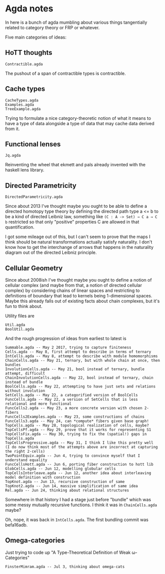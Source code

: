 # Agda notes

In here is a bunch of agda mumbling about various things tangentially
related to category theory or FRP or whatever.

Five main categories of ideas:

## HoTT thoughts

	Contractible.agda

The pushout of a span of contractible types is contractible.

## Cache types

    CacheTypes.agda
    Examples.agda
    TreeExample.agda

Trying to formulate a nice category-theoretic notion of what it means
to have a type of data alongside a type of data that may cache data
derived from it.

## Functional lenses

    Jq.agda

Reinventing the wheel that ekmett and pals already invented with the
haskell lens library.

## Directed Parametricity

    DirectedParametricity.agda

Since about 2013 I've thought maybe you ought to be able to
define a directed homotopy type theory by defining the directed path
type a <= b to be a kind of directed Leibniz law, something like
`(C : A -> Set) → C a → C b` restricted so that only "positive" properties C
are allowed in that quantification.

I got some mileage out of this, but I can't seem to prove that the
maps I think should be natural transformations actually satisfy
naturality. I don't know how to get the interchange of arrows that
happens in the naturality diagram out of the directed Leibniz
principle.

## Cellular Geometry

Since about 2008ish I've thought maybe you ought to define a notion of
cellular complex (and maybe from that, a notion of directed cellular
complex) by considering chains of linear spaces and restricting to
definitions of boundary that lead to kernels being 1-dimensional
spaces. Maybe this already falls out of existing facts about chain
complexes, but it's fun to think about.

Utility files are

    Util.agda
    BoolUtil.agda

And the rough progression of ideas from earliest to latest is

    Summable.agda -- May 2 2017, trying to capture finiteness
    Cells.agda -- May 8, first attempt to describe in terms of ternary
    IntCells.agda -- May 8, attempt to describe with module homomorphisms
    ChainCells.agda -- May 21, ternary, but with whole chain at once, then bundles
    InvolutionCells.agda -- May 21, bool instead of ternary, bundle attempt, difficult
    ChainInvolutionCells.agda -- May 22, bool instead of ternary, chain instead of bundle
    BoolCells.agda -- May 22, attempting to have just sets and relations without involution
    SetCells.agda -- May 22, a categorified version of BoolCells
    FuncCells.agda -- May 22, a version of SetCells that is less relational and more functional
    FuncCells2.agda -- May 23, a more concrete version with chosen 2-fibers
    FuncCells2Examples.agda -- May 23, some constructions of chains
    FuncCells3.agda -- May 24, can *compute* fibers given base graph!
    TopCells.agda -- May 28, topological realization of cells, maybe?
    TopCellsPf.agda -- May 29, prove that it works for representing S1
    TopCellsFix.agda -- May 30, trying to fix the (spatial!) gaps in TopCells.agda
    TopCellsProgressive.agda -- May 31, I think I like this pretty well
    (I do now think most of the attempts above are incorrect at capturing the right 2-cells)
    TwoPointEquiv.agda -- Jun 4, trying to convince myself that I understand equality
    FuncCellsHott.agda -- Jun 6, porting fiber construction to hott lib
    GlobCells.agda -- Jun 12, modelling globular cells
	TopCellsInterleave.agda -- Jun 12, another idea about interleaving model definition with construction
	TopKnot.agda -- Jun 13, recursive construction of same
	TopKnot2.agda -- Jun 14, massive simplification of same idea
	Rel.agda -- Jun 24, thinking about relational structures

Somewhere in that history I had a stage just before "bundle" which was
some messy mutually recursive functions. I think it was in
`ChainCells.agda` maybe?

Oh, nope, it was back in `IntCells.agda`. The first bundling commit was
befa16adb.

## Omega-categories

Just trying to code up "A Type-Theoretical Definition of Weak ω-Categories"

	FinsterMimram.agda -- Jul 3, thinking about omega-cats
